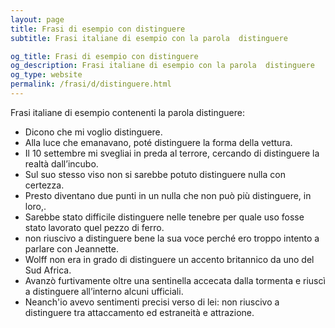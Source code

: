 ```yaml
---
layout: page
title: Frasi di esempio con distinguere 
subtitle: Frasi italiane di esempio con la parola  distinguere

og_title: Frasi di esempio con distinguere 
og_description: Frasi italiane di esempio con la parola  distinguere
og_type: website
permalink: /frasi/d/distinguere.html
---
```


Frasi italiane di esempio contenenti la parola distinguere:


- Dicono che mi voglio distinguere.
- Alla luce che emanavano, poté distinguere la forma della vettura.
- Il 10 settembre mi svegliai in preda al terrore, cercando di distinguere la realtà dall’incubo.
- Sul suo stesso viso non si sarebbe potuto distinguere nulla con certezza.
- Presto diventano due punti in un nulla che non può più distinguere, in loro,.
- Sarebbe stato difficile distinguere nelle tenebre per quale uso fosse stato lavorato quel pezzo di ferro.
- non riuscivo a distinguere bene la sua voce perché ero troppo intento a parlare con Jeannette.
- Wolff non era in grado di distinguere un accento britannico da uno del Sud Africa.
- Avanzò furtivamente oltre una sentinella accecata dalla tormenta e riuscì a distinguere all’interno alcuni ufficiali.
- Neanch'io avevo sentimenti precisi verso di lei: non riuscivo a distinguere tra attaccamento ed estraneità e attrazione.

